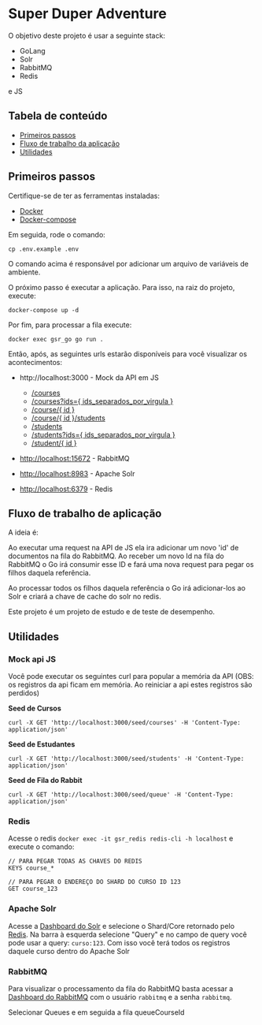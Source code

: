 # Super Duper Adventure

O objetivo deste projeto é usar a seguinte stack:

- GoLang
- Solr
- RabbitMQ
- Redis

e JS

## Tabela de conteúdo

- [Primeiros passos](##Primeiros-passos)
- [Fluxo de trabalho da aplicação](##Fluxo-de-trabalho-da-aplicação)
- [Utilidades](##Utilidades)

## Primeiros passos

Certifique-se de ter as ferramentas instaladas:

- [Docker](https://docs.docker.com/get-docker/)
- [Docker-compose](https://docs.docker.com/compose/install/)

Em seguida, rode o comando:

`cp .env.example .env`

O comando acima é responsável por adicionar um arquivo de variáveis de ambiente.

O próximo passo é executar a aplicação. Para isso, na raiz do projeto, execute:

`docker-compose up -d`

Por fim, para processar a fila execute:

```shell
docker exec gsr_go go run .
```

Então, após, as seguintes urls estarão disponíveis para você visualizar os acontecimentos:

- http://localhost:3000 - Mock da API em JS
    - [/courses](http://localhost:3000/courses)
    - [/courses?ids={ ids_separados_por_virgula }](http://localhost:3000/courses?ids=)
    - [/course/{ id }](http://localhost:3000/course/1)
    - [/course/{ id }/students](http://localhost:3000/course/1/students)
    - [/students](http://localhost:3000/students)
    - [/students?ids={ ids_separados_por_virgula }](http://localhost:3000/students?ids=)
    - [/student/{ id }](http://localhost:3000/student/1)

- [http://localhost:15672](http://localhost:15672) - RabbitMQ
- [http://localhost:8983](http://localhost:8983) - Apache Solr
- [http://localhost:6379](http://localhost:6379) - Redis

## Fluxo de trabalho de aplicação

A ideia é:

Ao executar uma request na API de JS ela ira adicionar um novo 'id' de documentos na fila do RabbitMQ. Ao receber um
novo Id na fila do RabbitMQ o Go irá consumir esse ID e fará uma nova request para pegar os filhos daquela referência.

Ao processar todos os filhos daquela referência o Go irá adicionar-los ao Solr e criará a chave de cache do solr no
redis.

Este projeto é um projeto de estudo e de teste de desempenho.

## Utilidades

### Mock api JS

Você pode executar os seguintes curl para popular a memória da API (OBS: os registros da api ficam em memória. Ao
reiniciar a api estes registros são perdidos)

**Seed de Cursos**

```shell
curl -X GET 'http://localhost:3000/seed/courses' -H 'Content-Type: application/json'
```

**Seed de Estudantes**

```shell
curl -X GET 'http://localhost:3000/seed/students' -H 'Content-Type: application/json'
```

**Seed de Fila do Rabbit**

```shell
curl -X GET 'http://localhost:3000/seed/queue' -H 'Content-Type: application/json'
```

### Redis

Acesse o redis `docker exec -it gsr_redis redis-cli -h localhost` e execute o comando:

```shell
// PARA PEGAR TODAS AS CHAVES DO REDIS 
KEYS course_*

// PARA PEGAR O ENDEREÇO DO SHARD DO CURSO ID 123
GET course_123
```

### Apache Solr

Acesse a [Dashboard do Solr](http://localhost:8983) e selecione o Shard/Core retornado pelo [Redis](###redis). Na barra
à esquerda selecione "Query" e no campo de query você pode usar a query: `curso:123`. Com isso você terá todos os
registros daquele curso dentro do Apache Solr

### RabbitMQ

Para visualizar o processamento da fila do RabbitMQ basta acessar a [Dashboard do RabbitMQ](http://localhost:15672) com
o usuário `rabbitmq` e a senha `rabbitmq`.

Selecionar Queues e em seguida a fila queueCourseId
